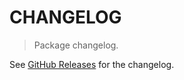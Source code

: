# CHANGELOG

> Package changelog.

See [GitHub Releases](https://github.com/stdlib-js/stats-base-dnanvariancetk/releases) for the changelog.
